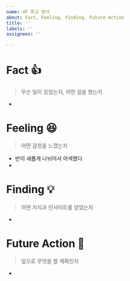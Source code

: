 ```yaml
---
name: 4F 회고 방식
about: Fact, Feeling, Finding, Future Action
title: ''
labels: ''
assignees: ''

---
```


# Fact 👍 
> 무슨 일이 있었는지, 어떤 일을 했는지
* 
# Feeling 😆 
> 어떤 감정을 느꼈는지
* 반이 새롭게 나뉘어서 어색했다
*

# Finding 💡 
> 어떤 지식과 인사이트를 얻었는지
* 

# Future Action 🏃 
> 앞으로 무엇을 할 계획인지
*
